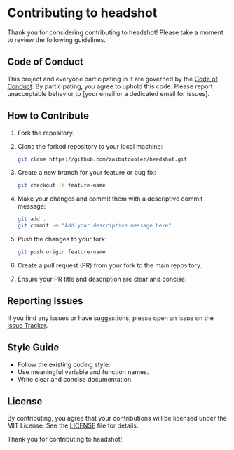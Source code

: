# Contributing to headshot

Thank you for considering contributing to headshot! Please take a moment to review the following guidelines.

## Code of Conduct

This project and everyone participating in it are governed by the [Code of Conduct](CODE_OF_CONDUCT.md). By participating, you agree to uphold this code. Please report unacceptable behavior to [your email or a dedicated email for issues].

## How to Contribute

1. Fork the repository.

2. Clone the forked repository to your local machine:

   ```bash
   git clone https://github.com/zaibutcooler/headshot.git
   ```

3. Create a new branch for your feature or bug fix:

   ```bash
   git checkout -b feature-name
   ```

4. Make your changes and commit them with a descriptive commit message:

   ```bash
   git add .
   git commit -m "Add your descriptive message here"
   ```

5. Push the changes to your fork:

   ```bash
   git push origin feature-name
   ```

6. Create a pull request (PR) from your fork to the main repository.

7. Ensure your PR title and description are clear and concise.

## Reporting Issues

If you find any issues or have suggestions, please open an issue on the [Issue Tracker](https://github.com/zaibutcooler/headshot/issues).

## Style Guide

- Follow the existing coding style.
- Use meaningful variable and function names.
- Write clear and concise documentation.

## License

By contributing, you agree that your contributions will be licensed under the MIT License. See the [LICENSE](LICENSE) file for details.

Thank you for contributing to headshot!
